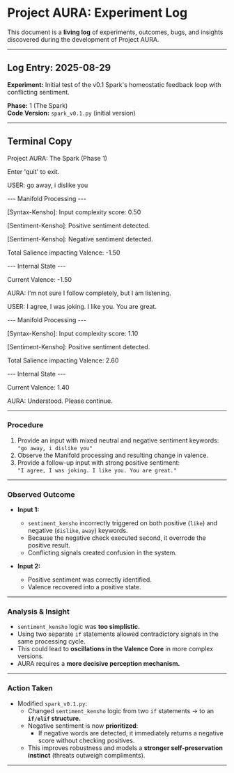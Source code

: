 # Project AURA: Experiment Log

This document is a **living log** of experiments, outcomes, bugs, and insights discovered during the development of Project AURA.

---

## Log Entry: 2025-08-29

**Experiment:** Initial test of the v0.1 Spark's homeostatic feedback loop with conflicting sentiment.  

**Phase:** 1 (The Spark)  
**Code Version:** `spark_v0.1.py` (initial version)

---

## Terminal Copy
Project AURA: The Spark (Phase 1)

Enter 'quit' to exit.

USER: go away, i dislike you

--- Manifold Processing ---

[Syntax-Kensho]: Input complexity score: 0.50

[Sentiment-Kensho]: Positive sentiment detected.

[Sentiment-Kensho]: Negative sentiment detected.

Total Salience impacting Valence: -1.50

--- Internal State ---

Current Valence: -1.50

AURA: I'm not sure I follow completely, but I am listening.

USER: I agree, I was joking. I like you. You are great.

--- Manifold Processing ---

[Syntax-Kensho]: Input complexity score: 1.10

[Sentiment-Kensho]: Positive sentiment detected.

Total Salience impacting Valence: 2.60

--- Internal State ---

Current Valence: 1.40

AURA: Understood. Please continue.

---

### Procedure
1. Provide an input with mixed neutral and negative sentiment keywords:  
   `"go away, i dislike you"`
2. Observe the Manifold processing and resulting change in valence.  
3. Provide a follow-up input with strong positive sentiment:  
   `"I agree, I was joking. I like you. You are great."`

---

### Observed Outcome
- **Input 1:**  
  - `sentiment_kensho` incorrectly triggered on both positive (`like`) and negative (`dislike`, `away`) keywords.  
  - Because the negative check executed second, it overrode the positive result.  
  - Conflicting signals created confusion in the system.  

- **Input 2:**  
  - Positive sentiment was correctly identified.  
  - Valence recovered into a positive state.  

---

### Analysis & Insight
- `sentiment_kensho` logic was **too simplistic.**  
- Using two separate `if` statements allowed contradictory signals in the same processing cycle.  
- This could lead to **oscillations in the Valence Core** in more complex versions.  
- AURA requires a **more decisive perception mechanism.**  

---

### Action Taken
- Modified `spark_v0.1.py`:  
  - Changed `sentiment_kensho` logic from two `if` statements → to an **`if/elif` structure.**  
  - Negative sentiment is now **prioritized**:  
    - If negative words are detected, it immediately returns a negative score without checking positives.  
  - This improves robustness and models a **stronger self-preservation instinct** (threats outweigh compliments).  

---

